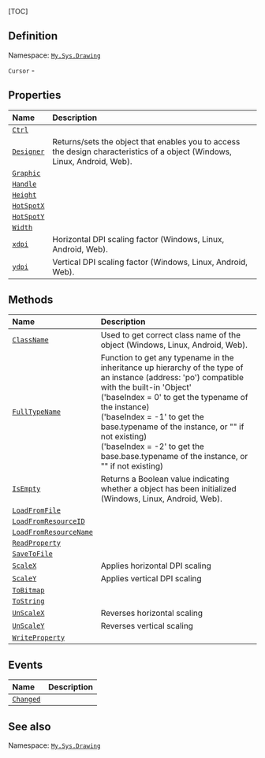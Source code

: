 [TOC]
## Definition
Namespace: [`My.Sys.Drawing`](My.Sys.Drawing.md)

`Cursor` - 

## Properties
|Name|Description|
| :------------ | :------------ |
|[`Ctrl`]("Cursor.Ctrl.md")||
|[`Designer`]("My.Sys.Object.Designer.md")|Returns/sets the object that enables you to access the design characteristics of a object (Windows, Linux, Android, Web).|
|[`Graphic`]("Cursor.Graphic.md")||
|[`Handle`]("Cursor.Handle.md")||
|[`Height`]("Cursor.Height.md")||
|[`HotSpotX`]("Cursor.HotSpotX.md")||
|[`HotSpotY`]("Cursor.HotSpotY.md")||
|[`Width`]("Cursor.Width.md")||
|[`xdpi`]("My.Sys.Object.xdpi.md")|Horizontal DPI scaling factor (Windows, Linux, Android, Web).|
|[`ydpi`]("My.Sys.Object.ydpi.md")|Vertical DPI scaling factor (Windows, Linux, Android, Web).|

## Methods
|Name|Description|
| :------------ | :------------ |
|[`ClassName`]("My.Sys.Object.ClassName.md")|Used to get correct class name of the object (Windows, Linux, Android, Web).|
|[`FullTypeName`]("My.Sys.Object.FullTypeName.md")|Function to get any typename in the inheritance up hierarchy of the type of an instance (address: 'po') compatible with the built-in 'Object' <br>  ('baseIndex =  0' to get the typename of the instance) <br>  ('baseIndex = -1' to get the base.typename of the instance, or "" if not existing) <br>  ('baseIndex = -2' to get the base.base.typename of the instance, or "" if not existing)|
|[`IsEmpty`]("My.Sys.Object.IsEmpty.md")|Returns a Boolean value indicating whether a object has been initialized (Windows, Linux, Android, Web).|
|[`LoadFromFile`]("Cursor.LoadFromFile.md")||
|[`LoadFromResourceID`]("Cursor.LoadFromResourceID.md")||
|[`LoadFromResourceName`]("Cursor.LoadFromResourceName.md")||
|[`ReadProperty`]("Cursor.ReadProperty.md")||
|[`SaveToFile`]("Cursor.SaveToFile.md")||
|[`ScaleX`]("My.Sys.Object.ScaleX.md")|Applies horizontal DPI scaling|
|[`ScaleY`]("My.Sys.Object.ScaleY.md")|Applies vertical DPI scaling|
|[`ToBitmap`]("Cursor.ToBitmap.md")||
|[`ToString`]("Cursor.ToString.md")||
|[`UnScaleX`]("My.Sys.Object.UnScaleX.md")|Reverses horizontal scaling|
|[`UnScaleY`]("My.Sys.Object.UnScaleY.md")|Reverses vertical scaling|
|[`WriteProperty`]("Cursor.WriteProperty.md")||
## Events
|Name|Description|
| :------------ | :------------ |
|[`Changed`]("Cursor.Changed.md") ||
## See also
Namespace: [`My.Sys.Drawing`](My.Sys.Drawing.md)
